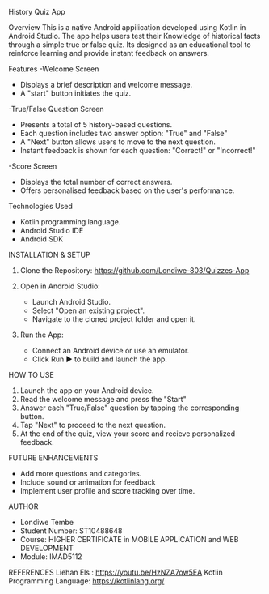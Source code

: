 History Quiz App

Overview
This is a native Android appilication developed using Kotlin in Android Studio. The app helps users test their Knowledge of historical facts through a simple true or false quiz. Its designed 
as an educational tool to reinforce learning and provide instant feedback on answers. 


Features
-Welcome Screen
* Displays a brief description and welcome message.
* A "start" button initiates the quiz.

-True/False Question Screen
* Presents a total of 5 history-based questions.
*  Each question includes two answer option: "True" and "False"
*  A "Next" button allows users to move to the next question.
*  Instant feedback is shown for each question: "Correct!" or "Incorrect!"

-Score Screen
* Displays the total number of correct answers.
* Offers personalised feedback based on the user's performance.


Technologies Used
* Kotlin programming language.
* Android Studio IDE
* Android SDK


INSTALLATION & SETUP
1. Clone the Repository:
https://github.com/Londiwe-803/Quizzes-App 


2. Open in Android Studio:
   * Launch Android Studio.
   * Select "Open an existing project".
   * Navigate to the cloned project folder and open it.


3. Run the App:
   * Connect an Android device or use an emulator.
   * Click Run ▶️ to build and launch the app.


HOW TO USE
1. Launch the app on your Android device.
2. Read the welcome message and press the "Start"
3. Answer each "True/False" question by tapping the corresponding button.
4. Tap "Next" to proceed to the next question.
5. At the end of the quiz, view your score and recieve personalized feedback.


FUTURE ENHANCEMENTS
* Add more questions and categories.
* Include sound or animation for feedback
* Implement user profile and score tracking over time.


AUTHOR
* Londiwe Tembe
* Student Number: ST10488648
* Course: HIGHER CERTIFICATE in MOBILE APPLICATION and WEB DEVELOPMENT
* Module: IMAD5112 

REFERENCES
Liehan Els : https://youtu.be/HzNZA7ow5EA
Kotlin Programming Language: https://kotlinlang.org/
             
